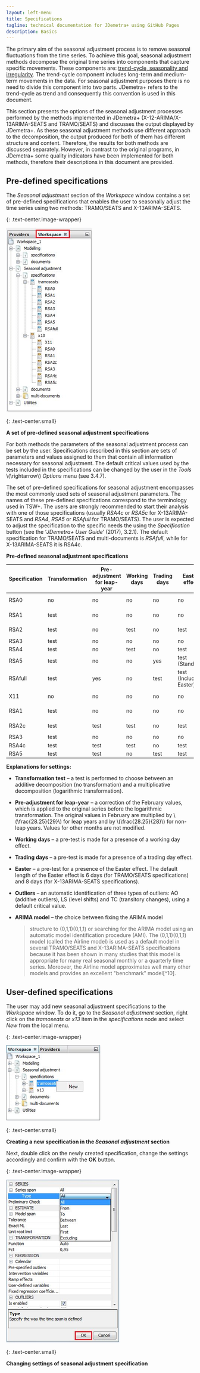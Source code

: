 ```yaml
---
layout: left-menu
title: Specifications
tagline: technical documentation for JDemetra+ using GitHub Pages
description: Basics
---
```


The primary aim of the seasonal adjustment process is to remove seasonal
fluctuations from the time series. To achieve this goal, seasonal
adjustment methods decompose the original time series into components
that capture specific movements. These components are: [trend-cycle,
seasonality and irregularity](../theory/index.html). The trend-cycle component
includes long-term and medium-term movements in the data. For seasonal
adjustment purposes there is no need to divide this component into two
parts. JDemetra+ refers to the trend-cycle as trend and consequently
this convention is used in this document.

This section presents the options of the seasonal adjustment processes
performed by the methods implemented in JDemetra+
(X-12-ARIMA/X-13ARIMA-SEATS and TRAMO/SEATS) and discusses the output
displayed by JDemetra+. As these seasonal adjustment methods use
different approach to the decomposition, the output produced for both of
them has different structure and content. Therefore, the results for
both methods are discussed separately. However, in contrast to the
original programs, in JDemetra+ some quality indicators have been
implemented for both methods, therefore their descriptions in this
document are provided.

Pre-defined specifications
--------------

The *Seasonal adjustment* section of the *Workspace* window contains a
set of pre-defined specifications that enables the user to seasonally
adjust the time series using two methods: TRAMO/SEATS and
X-13ARIMA-SEATS.

{: .text-center.image-wrapper}

![Text](/assets/img/reference-manual/manual/RM_C_pic19.jpg)

{: .text-center.small}

**A set of pre-defined seasonal adjustment specifications**

For both methods the parameters of the seasonal adjustment process can
be set by the user. Specifications described in this section are sets of
parameters and values assigned to them that contain all information
necessary for seasonal adjustment. The default critical values used by
the tests included in the specifications can be changed by the user in
the *Tools* \\(\rightarrow\\) *Options* menu (see 3.4.7).

The set of pre-defined specifications for seasonal adjustment
encompasses the most commonly used sets of seasonal adjustment
parameters. The names of these pre-defined specifications correspond to
the terminology used in TSW+. The users are strongly recommended to
start their analysis with one of those specifications (usually *RSA4c*
or *RSA5c* for X-13ARIMA-SEATS and *RSA4*, *RSA5* or *RSAfull* for
TRAMO/SEATS). The user is expected to adjust the specification to the
specific needs the using the *Specification* button (see the ‘*JDemetra+
User Guide*’ (2017), 3.2.1). The default specification for TRAMO/SEATS
and multi-documents is *RSAfull*, while for X-13ARIMA-SEATS it is RSA4c.

**Pre-defined seasonal adjustment specifications**

<table class="table table-style">
<thead>
<tr class="header">
<th><strong>Specification</strong></th>
<th><strong>Transformation</strong></th>
<th><strong>Pre-adjustment <br/> for leap-year</strong></th>
<th><strong>Working days</strong></th>
<th><strong>Trading days</strong></th>
<th><strong>Easter effect</strong></th>
<th><strong>Outliers</strong></th>
<th><strong>ARIMA model</strong></th>
</tr>
</thead>
<tbody>
<tr class="odd">
<td>RSA0</td>
<td>no</td>
<td>no</td>
<td>no</td>
<td>no</td>
<td>no</td>
<td>no</td>
<td>(0,1,1)(0,1,1)</td>
</tr>
<tr class="even">
<td>RSA1</td>
<td>test</td>
<td>no</td>
<td>no</td>
<td>no</td>
<td>no</td>
<td>test</td>
<td>(0,1,1)(0,1,1)</td>
</tr>
<tr class="odd">
<td>RSA2</td>
<td>test</td>
<td>no</td>
<td>test</td>
<td>no</td>
<td>test</td>
<td>test</td>
<td>(0,1,1)(0,1,1)</td>
</tr>
<tr class="even">
<td>RSA3</td>
<td>test</td>
<td>no</td>
<td>no</td>
<td>no</td>
<td>no</td>
<td>test</td>
<td>AMI</td>
</tr>
<tr class="odd">
<td>RSA4</td>
<td>test</td>
<td>no</td>
<td>test</td>
<td>no</td>
<td>test</td>
<td>test</td>
<td>AMI</td>
</tr>
<tr class="even">
<td>RSA5</td>
<td>test</td>
<td>no</td>
<td>no</td>
<td>yes</td>
<td>test (Standard)</td>
<td>test</td>
<td>AMI</td>
</tr>
<tr class="odd">
<td>RSAfull</td>
<td>test</td>
<td>yes</td>
<td>no</td>
<td>test</td>
<td>test (Include Easter)</td>
<td>test</td>
<td>AMI</td>
</tr>
<tr class="even">
<td>X11</td>
<td>no</td>
<td>no</td>
<td>no</td>
<td>no</td>
<td>no</td>
<td>no</td>
<td>(0,1,1)(0,1,1)</td>
</tr>
<tr class="odd">
<td>RSA1</td>
<td>test</td>
<td>no</td>
<td>no</td>
<td>no</td>
<td>no</td>
<td>test</td>
<td>(0,1,1)(0,1,1)</td>
</tr>
<tr class="even">
<td>RSA2c</td>
<td>test</td>
<td>test</td>
<td>test</td>
<td>no</td>
<td>test</td>
<td>test</td>
<td>(0,1,1)(0,1,1)</td>
</tr>
<tr class="odd">
<td>RSA3</td>
<td>test</td>
<td>no</td>
<td>no</td>
<td>no</td>
<td>no</td>
<td>test</td>
<td>AMI</td>
</tr>
<tr class="even">
<td>RSA4c</td>
<td>test</td>
<td>test</td>
<td>test</td>
<td>no</td>
<td>test</td>
<td>test</td>
<td>AMI</td>
</tr>
<tr class="odd">
<td>RSA5</td>
<td>test</td>
<td>test</td>
<td>no</td>
<td>test</td>
<td>test</td>
<td>test</td>
<td>AMI</td>
</tr>
</tbody>
</table>

**Explanations for settings:**

-   **Transformation test** – a test is performed to choose between an
    additive decomposition (no transformation) and a multiplicative
    decomposition (logarithmic transformation).

-   **Pre-adjustment for leap-year** – a correction of the February
    values, which is applied to the original series before the
    logarithmic transformation. The original values in February are
    multiplied by \\(\frac{28.25}{29}\\) for leap years and by
    \\(\frac{28.25}{28}\\) for non-leap years. Values for other months
    are not modified.

-   **Working days** – a pre-test is made for a presence of a working
    day effect.

-   **Trading days** – a pre-test is made for a presence of a trading
    day effect.

-   **Easter** – a pre-test for a presence of the Easter effect. The
    default length of the Easter effect is 6 days (for TRAMO/SEATS
    specifications) and 8 days (for X-13ARIMA-SEATS specifications).

-   **Outliers** – an automatic identification of three types of
    outliers: AO (additive outliers), LS (level shifts) and TC
    (transitory changes), using a default critical value.

-   **ARIMA model** – the choice between fixing the ARIMA model
    > structure to (0,1,1)(0,1,1) or searching for the ARIMA model using
    > an automatic model identification procedure (AMI). The
    > (0,1,1)(0,1,1) model (called the Airline model) is used as a
    > default model in several TRAMO/SEATS and X-13ARIMA-SEATS
    > specifications because it has been shown in many studies that this
    > model is appropriate for many real seasonal monthly or a quarterly
    > time series. Moreover, the Airline model approximates well many
    > other models and provides an excellent "benchmark" model[^10].

User-defined specifications
--------------
The user may add new seasonal adjustment specifications to the
*Workspace* window. To do it, go to the *Seasonal adjustment* section,
right click on the *tramoseats* or *x13* item in the *specifications*
node and select *New* from the local menu.

{: .text-center.image-wrapper}

![Text](/assets/img/reference-manual/manual/RM_C_pic20.jpg)

{: .text-center.small}

**Creating a new specification in the *Seasonal adjustment* section**

Next, double click on the newly created specification, change the
settings accordingly and confirm with the **OK** button.


{: .text-center.image-wrapper}

![Text](/assets/img/reference-manual/manual/RM_C_pic21.jpg)

{: .text-center.small}

**Changing settings of seasonal adjustment specification**
